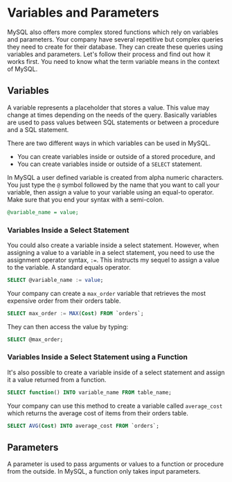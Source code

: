 # Variables and Parameters

MySQL also offers more complex stored functions which rely on variables and parameters. Your company have several repetitive but complex queries they need to create for their database. They can create these queries using variables and parameters. Let's follow their process and find out how it works first. You need to know what the term variable means in the context of MySQL.
 

## Variables

A variable represents a placeholder that stores a value. This value may change at times depending on the needs of the query. Basically variables are used to pass values between SQL statements or between a procedure and a SQL statement. 

There are two different ways in which variables can be used in MySQL.

  + You can create variables inside or outside of a stored procedure, and 
  + You can create variables inside or outside of a `SELECT` statement.

In MySQL a user defined variable is created from alpha numeric characters. You just type the `@` symbol followed by the name that you want to call your variable, then assign a value to your variable using an equal-to operator. Make sure that you end your syntax with a semi-colon.


```sql
@variable_name = value;

```


### Variables Inside a Select Statement

You could also create a variable inside a select statement. However, when assigning a value to a variable in a select statement, you need to use the assignment operator syntax, `:=`. This instructs my sequel to assign a value to the variable. A standard equals operator.


```sql
SELECT @variable_name := value;

```

Your company can create a `max_order` variable that retrieves the most expensive order from their orders table.


```sql
SELECT max_order := MAX(Cost) FROM `orders`;

```

They can then access the value by typing:


```sql
SELECT @max_order;

```


### Variables Inside a Select Statement using a Function 

It's also possible to create a variable inside of a select statement and assign it a value returned from a function.


```sql
SELECT function() INTO variable_name FROM table_name;

```

Your company can use this method to create a variable called `average_cost` which returns the average cost of items from their orders table.


```sql
SELECT AVG(Cost) INTO average_cost FROM `orders`;

```


## Parameters

A parameter is used to pass arguments or values to a function or procedure from the outside. In MySQL, a function only takes input parameters.
